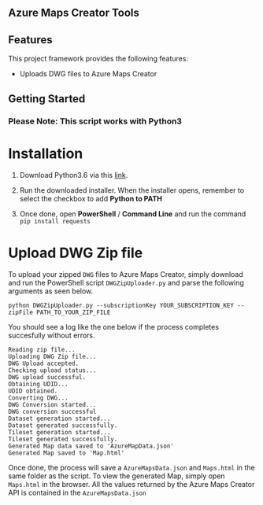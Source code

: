 ## Azure Maps Creator Tools

## Features

This project framework provides the following features:

* Uploads DWG files to Azure Maps Creator

## Getting Started

### **Please Note**: This script works with Python3

# Installation

1. Download Python3.6 via this [link](https://www.python.org/ftp/python/3.6.0/python-3.6.0-amd64.exe).

2. Run the downloaded installer. When the installer opens, remember to select the checkbox to add **Python to PATH**

3. Once done, open **PowerShell** / **Command Line** and run the command `pip install requests`

# Upload DWG Zip file

To upload your zipped `DWG` files to Azure Maps Creator, simply download and run the PowerShell script `DWGZipUploader.py` and parse the following arguments as seen below.

```
python DWGZipUploader.py --subscriptionKey YOUR_SUBSCRIPTION_KEY --zipFile PATH_TO_YOUR_ZIP_FILE
```

You should see a log like the one below if the process completes succesfully without errors.

```
Reading zip file...
Uploading DWG Zip file...
DWG Upload accepted.
Checking upload status...
DWG upload successful.
Obtaining UDID...
UDID obtained.
Converting DWG...
DWG Conversion started...
DWG conversion successful
Dataset generation started...
Dataset generated successfully.
Tileset generation started...
Tileset generated successfully.
Generated Map data saved to 'AzureMapData.json'
Generated Map saved to 'Map.html'
```

Once done, the process will save a `AzureMapsData.json` and `Maps.html` in the same folder as the script. To view the generated Map, simply open `Maps.html` in the browser. All the values returned by the Azure Maps Creator API is contained in the `AzureMapsData.json`

